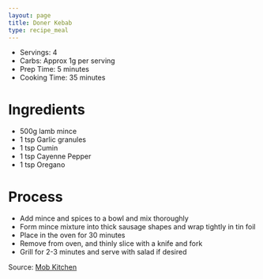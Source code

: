 ```yaml
---
layout: page
title: Doner Kebab
type: recipe_meal
---
```


* Servings: 4
* Carbs: Approx 1g per serving
* Prep Time: 5 minutes
* Cooking Time: 35 minutes

# Ingredients
* 500g lamb mince
* 1 tsp Garlic granules
* 1 tsp Cumin
* 1 tsp Cayenne Pepper
* 1 tsp Oregano

# Process
* Add mince and spices to a bowl and mix thoroughly
* Form mince mixture into thick sausage shapes and wrap tightly in tin foil
* Place in the oven for 30 minutes
* Remove from oven, and thinly slice with a knife and fork
* Grill for 2-3 minutes and serve with salad if desired

Source: [Mob Kitchen](http://www.mobkitchen.co.uk/recipes/homemade-doner-kebabs)

